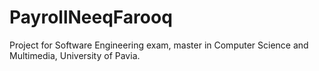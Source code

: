 # PayrollNeeqFarooq
Project for Software Engineering exam, master in Computer Science and Multimedia, University of Pavia.
